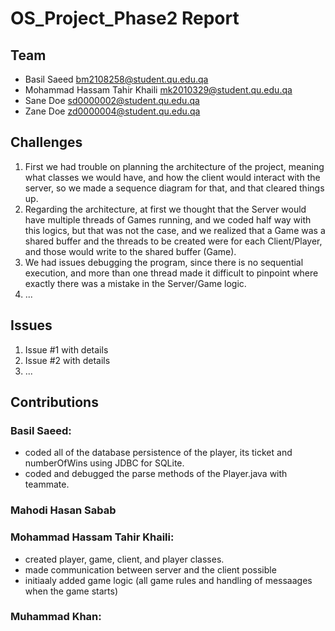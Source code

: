 # OS_Project_Phase2 Report
## Team
- Basil Saeed bm2108258@student.qu.edu.qa
- Mohammad Hassam Tahir Khaili mk2010329@student.qu.edu.qa
- Sane Doe sd0000002@student.qu.edu.qa
- Zane Doe zd0000004@student.qu.edu.qa

## Challenges
1. First we had trouble on planning the architecture of the project, meaning what classes we would have, and how the client would interact with the server, so we made a sequence diagram for that, and that cleared things up.
2. Regarding the architecture, at first we thought that the Server would have multiple threads of Games running, and we coded half way with this logics, but that was not the case, and we realized that a Game was a shared buffer and the threads to be created were for each Client/Player, and those would write to the shared buffer (Game).
3. We had issues debugging the program, since there is no sequential execution, and more than one thread made it difficult to pinpoint where exactly there was a mistake in the Server/Game logic.
4. ...
## Issues
1. Issue #1 with details
2. Issue #2 with details
3. ...
## Contributions
### Basil Saeed:
- coded all of the database persistence of the player, its ticket and numberOfWins using JDBC for SQLite.
- coded and debugged the parse methods of the Player.java with teammate.
### Mahodi Hasan Sabab
### Mohammad Hassam Tahir Khaili:
- created player, game, client, and player classes.
- made communication between server and the client possible
- initiaaly added game logic (all game rules and handling of messaages when the game starts) 
### Muhammad Khan:

